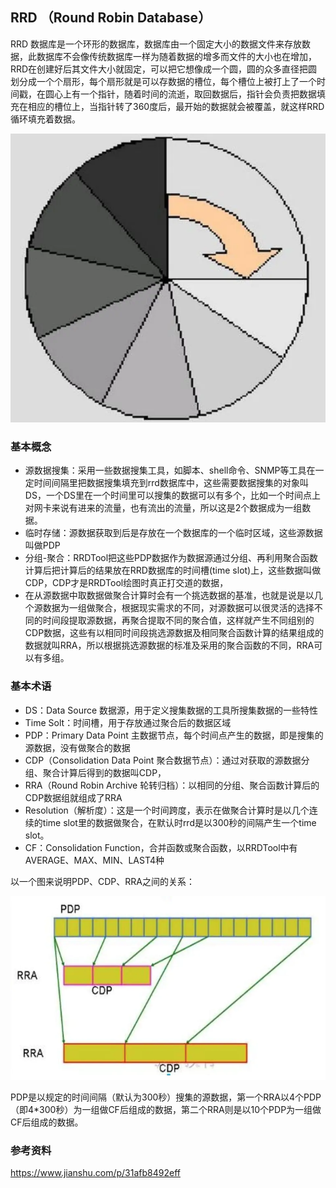 ## RRD （Round Robin Database）
RRD 数据库是一个环形的数据库，数据库由一个固定大小的数据文件来存放数据，此数据库不会像传统数据库一样为随着数据的增多而文件的大小也在增加，RRD在创建好后其文件大小就固定，可以把它想像成一个圆，圆的众多直径把圆划分成一个个扇形，每个扇形就是可以存数据的槽位，每个槽位上被打上了一个时间戳，在圆心上有一个指针，随着时间的流逝，取回数据后，指针会负责把数据填充在相应的槽位上，当指针转了360度后，最开始的数据就会被覆盖，就这样RRD循环填充着数据。

![](images/rrd-summary-01.webp)
    
### 基本概念
- 源数据搜集：采用一些数据搜集工具，如脚本、shell命令、SNMP等工具在一定时间间隔里把数据搜集填充到rrd数据库中，这些需要数据搜集的对象叫DS，一个DS里在一个时间里可以搜集的数据可以有多个，比如一个时间点上对网卡来说有进来的流量，也有流出的流量，所以这是2个数据成为一组数据。
- 临时存储：源数据获取到后是存放在一个数据库的一个临时区域，这些源数据叫做PDP
- 分组-聚合：RRDTool把这些PDP数据作为数据源通过分组、再利用聚合函数计算后把计算后的结果放在RRD数据库的时间槽(time slot)上，这些数据叫做CDP，CDP才是RRDTool绘图时真正打交道的数据，
- 在从源数据中取数据做聚合计算时会有一个挑选数据的基准，也就是说是以几个源数据为一组做聚合，根据现实需求的不同，对源数据可以很灵活的选择不同的时间段提取源数据，再聚合提取不同的聚合值，这样就产生不同组别的CDP数据，这些有以相同时间段挑选源数据及相同聚合函数计算的结果组成的数据就叫RRA，所以根据挑选源数据的标准及采用的聚合函数的不同，RRA可以有多组。

### 基本术语
- DS：Data Source 数据源，用于定义搜集数据的工具所搜集数据的一些特性
- Time Solt：时间槽，用于存放通过聚合后的数据区域
- PDP：Primary Data Point 主数据节点，每个时间点产生的数据，即是搜集的源数据，没有做聚合的数据
- CDP（Consolidation Data Point 聚合数据节点）：通过对获取的源数据分组、聚合计算后得到的数据叫CDP，
- RRA（Round Robin Archive 轮转归档）：以相同的分组、聚合函数计算后的CDP数据组就组成了RRA
- Resolution（解析度）：这是一个时间跨度，表示在做聚合计算时是以几个连续的time slot里的数据做聚合，在默认时rrd是以300秒的间隔产生一个time slot。
- CF：Consolidation Function，合并函数或聚合函数，以RRDTool中有AVERAGE、MAX、MIN、LAST4种

以一个图来说明PDP、CDP、RRA之间的关系：

![](images/rrd-summary-02.webp)

PDP是以规定的时间间隔（默认为300秒）搜集的源数据，第一个RRA以4个PDP（即4*300秒）为一组做CF后组成的数据，第二个RRA则是以10个PDP为一组做CF后组成的数据。    
    
    
### 参考资料
https://www.jianshu.com/p/31afb8492eff
